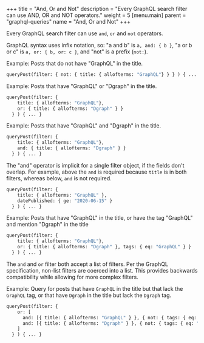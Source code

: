 +++
title = "And, Or and Not"
description = "Every GraphQL search filter can use AND, OR and NOT operators."
weight = 5
[menu.main]
    parent = "graphql-queries"
    name = "And, Or and Not"
+++

Every GraphQL search filter can use `and`, `or` and `not` operators.

GraphQL syntax uses infix notation, so: "a and b" is `a, and: { b }`, "a or b or c" is `a, or: { b, or: c }`, and "not" is a prefix (`not:`).

Example: Posts that do not have "GraphQL" in the title.

```graphql
queryPost(filter: { not: { title: { allofterms: "GraphQL"} } } ) { ... }
```

Example: Posts that have "GraphQL" or "Dgraph" in the title.

```graphql
queryPost(filter: {
    title: { allofterms: "GraphQL"},
    or: { title: { allofterms: "Dgraph" } }
  } ) { ... }
```

Example: Posts that have "GraphQL" and "Dgraph" in the title.

```graphql
queryPost(filter: {
    title: { allofterms: "GraphQL"},
    and: { title: { allofterms: "Dgraph" } }
  } ) { ... }
```

The "and" operator is implicit for a single filter object, if the fields don't overlap.  For example, above the `and` is required because `title` is in both filters, whereas below, `and` is not required.

```graphql
queryPost(filter: {
    title: { allofterms: "GraphQL" },
    datePublished: { ge: "2020-06-15" }
  } ) { ... }
```

Example: Posts that have "GraphQL" in the title, or have the tag "GraphQL" and mention "Dgraph" in the title

```graphql
queryPost(filter: {
    title: { allofterms: "GraphQL"},
    or: { title: { allofterms: "Dgraph" }, tags: { eq: "GraphQL" } }
  } ) { ... }
```

The `and` and `or` filter both accept a list of filters. Per the GraphQL specification, non-list filters are coerced into a list. This provides backwards compatibility while allowing for more complex filters.

Example: Query for posts that have `GraphQL` in the title but that lack the `GraphQL` tag, or that have `Dgraph` in the title but lack the `Dgraph` tag.

```graphql
queryPost(filter: {
    or: [
      and: [{ title: { allofterms: "GraphQL" } }, { not: { tags: { eq: "GraphQL" } } }]
      and: [{ title: { allofterms: "Dgraph" } }, { not: { tags: { eq: "Dgraph" } } }]
    ]
  } ) { ... }
```
